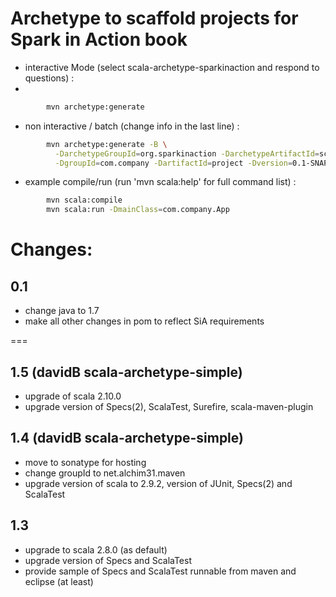 # Archetype to scaffold projects for Spark in Action book

* interactive Mode (select scala-archetype-sparkinaction and respond to questions) :
* 
```sh
        mvn archetype:generate
```

* non interactive / batch (change info in the last line) :

```sh
        mvn archetype:generate -B \
          -DarchetypeGroupId=org.sparkinaction -DarchetypeArtifactId=scala-archetype-sparkinaction -DarchetypeVersion=0.1 \
          -DgroupId=com.company -DartifactId=project -Dversion=0.1-SNAPSHOT -Dpackage=com.company
```

* example compile/run (run 'mvn scala:help' for full command list) :

```sh
        mvn scala:compile
        mvn scala:run -DmainClass=com.company.App
```

# Changes:

## 0.1
 * change java to 1.7
 * make all other changes in pom to reflect SiA requirements

===

## 1.5 (davidB scala-archetype-simple)

* upgrade of scala 2.10.0 
* upgrade version of Specs(2), ScalaTest, Surefire, scala-maven-plugin

## 1.4 (davidB scala-archetype-simple)

* move to sonatype for hosting
* change groupId to net.alchim31.maven
* upgrade version of scala to 2.9.2, version of JUnit, Specs(2) and ScalaTest
        
## 1.3

* upgrade to scala 2.8.0 (as default)
* upgrade version of Specs and ScalaTest
* provide sample of Specs and ScalaTest runnable from maven and eclipse (at least)


